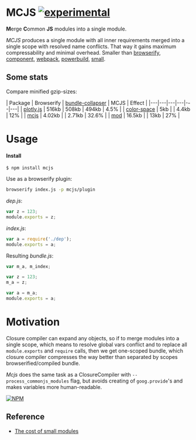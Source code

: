 # MCJS [![experimental](http://badges.github.io/stability-badges/dist/experimental.svg)](http://github.com/badges/stability-badges)


**M**erge **C**ommon **JS** modules into a single module.

_MCJS_ produces a single module with all inner requirements merged into a single scope with resolved name conflicts. That way it gains maximum compressability and minimal overhead. Smaller than [browserify](), [component](), [webpack](), [powerbuild](), [small](https://www.npmjs.com/package/small).

## Some stats

Compare minified gzip-sizes:

| Package | Browserify | [bundle-collapser](https://npmjs.org/package/bundle-collapser) | MCJS | Effect |
|---|---|---|---|---|---|
| [plotly.js](https://github.com/plotly/plotly.js) | 516kb | 508kb | 494kb | 4.5% |
| [color-space](https://github.com/dfcreative/color-space) | 5kb |  | 4.4kb | 12% |
| [mcjs](https://github.com/dfcreative/color-space) | 4.02kb |  | 2.71kb | 32.6% |
| [mod](https://github.com/dfcreative/mod) | 16.5kb |  | 13kb | 27% |


# Usage

#### Install

`$ npm install mcjs`

Use as a browserify plugin:

```sh
browserify index.js -p mcjs/plugin
```


_dep.js_:

```js
var z = 123;
module.exports = z;
```

_index.js_:
```js
var a = require('./dep');
module.exports = a;
```

Resulting _bundle.js_:

```js
var m_a, m_index;

var z = 123;
m_a = z;

var a = m_a;
module.exports = a;
```


# Motivation

Closure compiler can expand any objects, so if to merge modules into a single scope, which means to resolve global vars conflict and to replace all `module.exports` and `require` calls, then we get one-scoped bundle, which closure compiler compresses the way better than separated by scopes browserified/compiled bundle.

_Mcjs_ does the same task as a ClosureCompiler with `--process_commonjs_modules` flag, but avoids creating of `goog.provide`'s and makes variables more human-readable.


[![NPM](https://nodei.co/npm/mcjs.png?downloads=true&downloadRank=true&stars=true)](https://nodei.co/npm/mcjs/)


## Reference

* [The cost of small modules](https://nolanlawson.com/2016/08/15/the-cost-of-small-modules/)
